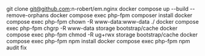 git clone git@github.com:n-robert/em.nginx
docker compose up --build --remove-orphans
docker compose exec php-fpm composer install
docker compose exec php-fpm chown -R www-data:www-data ./
docker compose exec php-fpm chgrp -R www-data storage bootstrap/cache
docker compose exec php-fpm chmod -R ug+rwx storage bootstrap/cache
docker compose exec php-fpm npm install
docker compose exec php-fpm npm audit fix
